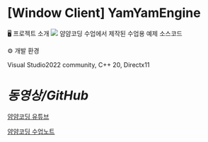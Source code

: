 # [Window Client] YamYamEngine 

🖥️ 프로젝트 소개
<img src="https://github.com/eazuooz/Images/blob/main/yamyamcoding.png" width="%25"/>
얌얌코딩 수업에서 제작된 수업용 예제 소스코드


⚙️ 개발 환경

Visual Studio2022 community, C++ 20, Directx11

# *동영상/GitHub*

[얌얌코딩 유튜브](https://www.youtube.com/channel/UCOgtkPoyC0VXhCs7Xk3jvjQ)

[얌얌코딩 수업노트](https://yamyamcoding.oopy.io/)

